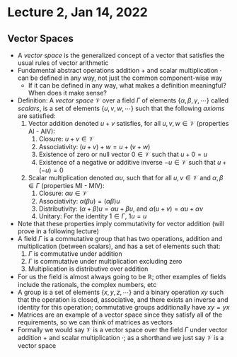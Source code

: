 # Lecture 2, Jan 14, 2022

## Vector Spaces

* A *vector space* is the generalized concept of a vector that satisfies the usual rules of vector arithmetic
* Fundamental abstract operations addition $+$ and scalar multiplication $\cdot$ can be defined in any way, not just the common component-wise way
	* If it can be defined in any way, what makes a definition meaningful? When does it make sense?
* Definition: A *vector space* $\mathcal{V}$ over a field $\Gamma$ of elements $\{\alpha, \beta, \gamma, \cdots\}$ called *scalars*, is a set of elements $\{u, v, w, \cdots\}$ such that the following *axioms* are satisfied:
	1. Vector addition denoted $u + v$ satisfies, for all $u, v, w \in \mathcal{V}$ (properties AI - AIV):
		1. Closure: $u + v \in \mathcal{V}$
		2. Associativity: $(u + v) + w = u + (v + w)$
		3. Existence of zero or null vector $0 \in \mathcal{V}$ such that $u + 0 = u$
		4. Existence of a negative or additive inverse $-u \in \mathcal{V}$ such that $u + (-u) = 0$
	2. Scalar multiplication denoted $\alpha u$, such that for all $u, v \in \mathcal{V}$ and $\alpha, \beta \in \Gamma$ (properties MI - MIV):
		1. Closure: $\alpha u \in \mathcal{V}$
		2. Associativity: $\alpha(\beta u) = (\alpha\beta)u$
		3. Distributivity: $(\alpha + \beta)u = \alpha u + \beta u$, and $\alpha(u + v) = \alpha u + \alpha v$
		4. Unitary: For the identity $1 \in \Gamma$, $1u = u$
* Note that these properties imply commutativity for vector addition (will prove in a following lecture)
* A field $\Gamma$ is a commutative group that has two operations, addition and multiplication (between scalars), and has a set of elements such that:
	1. $\Gamma$ is commutative under addition
	2. $\Gamma$ is commutative under multiplication excluding zero
	3. Multiplication is distributive over addition
* For us the field is almost always going to be $\mathbb{R}$; other examples of fields include the rationals, the complex numbers, etc
* A group is a set of elements $\{x, y, z, \cdots\}$ and a binary operation $xy$ such that the operation is closed, associative, and there exists an inverse and identity for this operation; commutative groups additionally have $xy = yx$
* Matrices are an example of a vector space since they satisfy all of the requirements, so we can think of matrices as vectors
* Formally we would say $\mathcal{V}$ is a vector space over the field $\Gamma$ under vector addition $+$ and scalar multiplication $\cdot$; as a shorthand we just say $\mathcal{V}$ is a vector space

